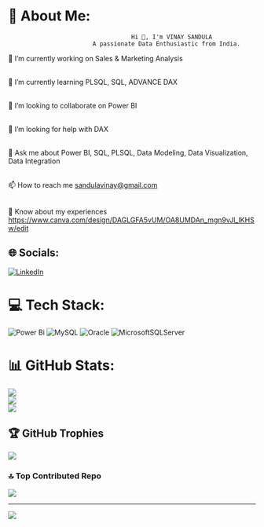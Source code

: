 # 💫 About Me:
                                       Hi 👋, I'm VINAY SANDULA
                            A passionate Data Enthusiastic from India.
🔭 I’m currently working on Sales & Marketing Analysis<br><br>

🌱 I’m currently learning PLSQL, SQL, ADVANCE DAX<br><br>

👯 I’m looking to collaborate on Power BI<br><br>

🤝 I’m looking for help with DAX<br><br>

💬 Ask me about Power BI, SQL, PLSQL, Data Modeling, Data Visualization, Data Integration<br><br>

📫 How to reach me sandulavinay@gmail.com<br><br>

📄 Know about my experiences https://www.canva.com/design/DAGLGFA5vUM/OA8UMDAn_mgn9vJl_lKHSw/edit


## 🌐 Socials:
[![LinkedIn](https://img.shields.io/badge/LinkedIn-%230077B5.svg?logo=linkedin&logoColor=white)](https://linkedin.com/in/https://www.linkedin.com/in/vinay-sandula-112463266/?trk=opento_sprofile_pfeditor) 

# 💻 Tech Stack:
![Power Bi](https://img.shields.io/badge/power_bi-F2C811?style=plastic&logo=powerbi&logoColor=black) ![MySQL](https://img.shields.io/badge/mysql-4479A1.svg?style=plastic&logo=mysql&logoColor=white) ![Oracle](https://img.shields.io/badge/Oracle-F80000?style=plastic&logo=oracle&logoColor=white) ![MicrosoftSQLServer](https://img.shields.io/badge/Microsoft%20SQL%20Server-CC2927?style=plastic&logo=microsoft%20sql%20server&logoColor=white)
# 📊 GitHub Stats:
![](https://github-readme-stats.vercel.app/api?username=sandulavinay&theme=blue_navy&hide_border=false&include_all_commits=false&count_private=false)<br/>
![](https://github-readme-streak-stats.herokuapp.com/?user=sandulavinay&theme=blue_navy&hide_border=false)<br/>
![](https://github-readme-stats.vercel.app/api/top-langs/?username=sandulavinay&theme=blue_navy&hide_border=false&include_all_commits=false&count_private=false&layout=compact)

## 🏆 GitHub Trophies
![](https://github-profile-trophy.vercel.app/?username=sandulavinay&theme=blue_navy&no-frame=false&no-bg=true&margin-w=4)

### 🔝 Top Contributed Repo
![](https://github-contributor-stats.vercel.app/api?username=sandulavinay&limit=5&theme=dark&combine_all_yearly_contributions=true)

---
[![](https://visitcount.itsvg.in/api?id=sandulavinay&icon=0&color=0)](https://visitcount.itsvg.in)

<!-- Proudly created with GPRM ( https://gprm.itsvg.in ) -->
